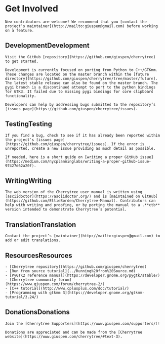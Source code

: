 
# Get Involved


	New contributors are welcome! We recommend that you [contact the project’s maintainer](http://mailto:giuspen@gmail.com) before working on a feature.

 ## DevelopmentDevelopment

	Visit the GitHub [repository](https://github.com/giuspen/cherrytree) to get started.

	Development is currently focused on porting from Python to C++/GTKmm. These changes are located on the master branch within the [future directory](https://github.com/giuspen/cherrytree/tree/master/future). The latest stable release can also be found on the master branch. The pygi branch is a discontinued attempt to port to the python bindings for GTK3. It failed due to missing pygi bindings for core clipboard functionality.

	Developers can help by addressing bugs submitted to the repository’s [issues page](https://github.com/giuspen/cherrytree/issues).

 ## TestingTesting

	If you find a bug, check to see if it has already been reported within the project’s [issues page](https://github.com/giuspen/cherrytree/issues). If the error is unreported, create a new issue providing as much detail as possible.

	If needed, here is a short guide on [writing a proper GitHub issue](https://medium.com/nycplanninglabs/writing-a-proper-github-issue-97427d62a20f).

 ## WritingWriting

	The web version of the Cherrytree user manual is written using [asciidoctor](https://asciidoctor.org/) and is [maintained on GitHub](https://github.com/EllieBorden/Cherrytree-Manual). Contributors can help with writing and proofing, or by porting the manual to a .**ctb** version intended to demonstrate Cherrytree’s potential. 

 ## TranslationTranslation

	Contact the project’s [maintainer](http://mailto:giuspen@gmail.com) to add or edit translations.

 ## ResourcesResources

	- [Cherrytree repository](https://github.com/giuspen/cherrytree)
	- [Run from source tutorial](../Running%20from%20Source.md)
	- [PyGTK2 reference manual](https://developer.gnome.org/pygtk/stable/)
	- [Cherrytree community forum](https://www.giuspen.com/forum/cherrytree-2/)
	- [C++ tutorial](http://www.cplusplus.com/doc/tutorial/)
	- [Programming with gtkmm 3](https://developer.gnome.org/gtkmm-tutorial/3.24/)

 ## DonationsDonations

	Join the [Cherrytree Supporters](https://www.giuspen.com/supporters/)!
	
	Donations are appreciated and can be made from the [Cherrytree website](https://www.giuspen.com/cherrytree/#text-3).
